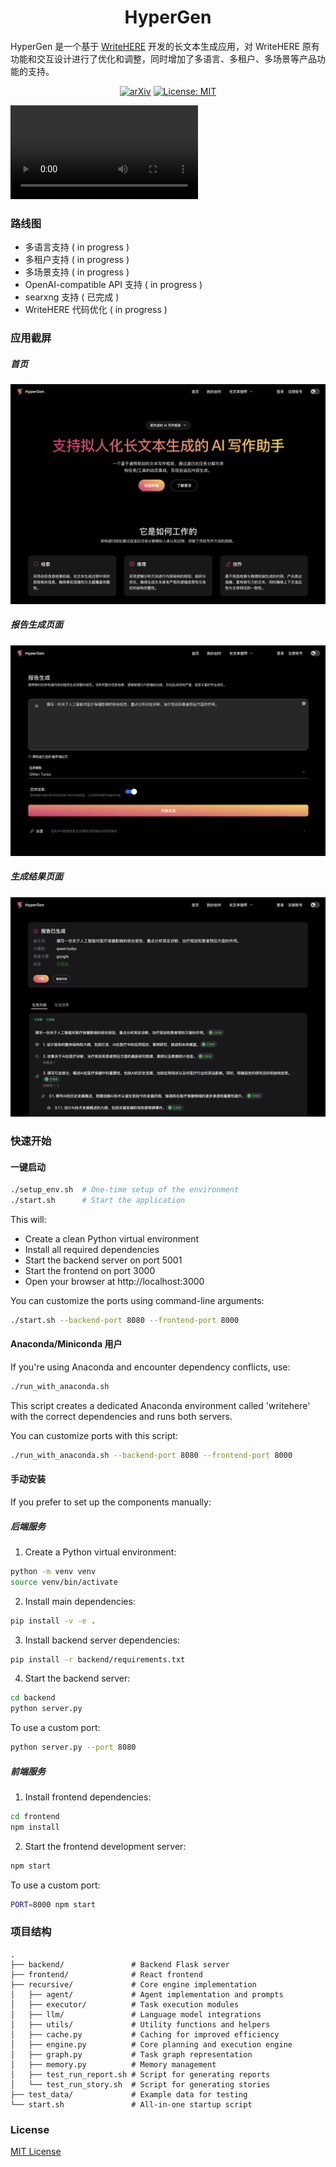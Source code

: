 <h1 align="center">HyperGen</span></h1>

HyperGen 是一个基于 [WriteHERE](https://github.com/principia-ai/WriteHERE) 开发的长文本生成应用，对 WriteHERE 原有功能和交互设计进行了优化和调整，同时增加了多语言、多租户、多场景等产品功能的支持。

<p align="center">
  <a href="https://arxiv.org/abs/2503.08275"><img src="https://img.shields.io/badge/arXiv-2503.08275-b31b1b.svg" alt="arXiv"></a>
  <a href="https://opensource.org/licenses/MIT"><img src="https://img.shields.io/badge/License-MIT-yellow.svg" alt="License: MIT"></a>
</p>

![screenshots](./screenshots/output.mp4)

### 路线图

- 多语言支持 ( in progress )
- 多租户支持 ( in progress )
- 多场景支持 ( in progress )
- OpenAI-compatible API 支持 ( in progress )
- searxng 支持 ( 已完成 )
- WriteHERE 代码优化 ( in progress )

### 应用截屏

##### 首页

![screenshots](./screenshots/1.png)

##### 报告生成页面

![screenshots](./screenshots/2.png)

##### 生成结果页面

![screenshots](./screenshots/3.png)

### 快速开始

#### 一键启动

```bash
./setup_env.sh  # One-time setup of the environment
./start.sh      # Start the application
```

This will:

- Create a clean Python virtual environment
- Install all required dependencies
- Start the backend server on port 5001
- Start the frontend on port 3000
- Open your browser at http://localhost:3000

You can customize the ports using command-line arguments:

```bash
./start.sh --backend-port 8080 --frontend-port 8000
```

#### Anaconda/Miniconda 用户

If you're using Anaconda and encounter dependency conflicts, use:

```bash
./run_with_anaconda.sh
```

This script creates a dedicated Anaconda environment called 'writehere' with the correct dependencies and runs both servers.

You can customize ports with this script:

```bash
./run_with_anaconda.sh --backend-port 8080 --frontend-port 8000
```

#### 手动安装

If you prefer to set up the components manually:

##### 后端服务

1. Create a Python virtual environment:

```bash
python -m venv venv
source venv/bin/activate
```

2. Install main dependencies:

```bash
pip install -v -e .
```

3. Install backend server dependencies:

```bash
pip install -r backend/requirements.txt
```

4. Start the backend server:

```bash
cd backend
python server.py
```

To use a custom port:

```bash
python server.py --port 8080
```

##### 前端服务

1. Install frontend dependencies:

```bash
cd frontend
npm install
```

2. Start the frontend development server:

```bash
npm start
```

To use a custom port:

```bash
PORT=8000 npm start
```

### 项目结构

```
.
├── backend/               # Backend Flask server
├── frontend/              # React frontend
├── recursive/             # Core engine implementation
│   ├── agent/             # Agent implementation and prompts
│   ├── executor/          # Task execution modules
│   ├── llm/               # Language model integrations
│   ├── utils/             # Utility functions and helpers
│   ├── cache.py           # Caching for improved efficiency
│   ├── engine.py          # Core planning and execution engine
│   ├── graph.py           # Task graph representation
│   ├── memory.py          # Memory management
│   ├── test_run_report.sh # Script for generating reports
│   └── test_run_story.sh  # Script for generating stories
├── test_data/             # Example data for testing
└── start.sh               # All-in-one startup script
```

### License

[MIT License](LICENSE)
